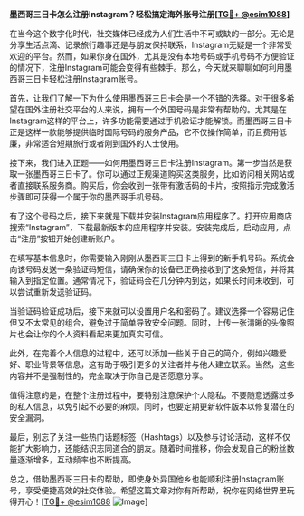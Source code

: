 **墨西哥三日卡怎么注册Instagram？轻松搞定海外账号注册[[TG💪+ @esim1088](https://t.me/s/esim1088)]**

在当今这个数字化时代，社交媒体已经成为人们生活中不可或缺的一部分。无论是分享生活点滴、记录旅行趣事还是与朋友保持联系，Instagram无疑是一个非常受欢迎的平台。然而，如果你身在国外，尤其是没有本地号码或手机号码不方便验证的情况下，注册Instagram可能会变得有些棘手。那么，今天就来聊聊如何利用墨西哥三日卡轻松注册Instagram账号。

首先，让我们了解一下为什么使用墨西哥三日卡会是一个不错的选择。对于很多希望在国外注册社交平台的人来说，拥有一个外国号码是非常有帮助的。尤其是在Instagram这样的平台上，许多功能需要通过手机验证才能解锁。而墨西哥三日卡正是这样一款能够提供临时国际号码的服务产品，它不仅操作简单，而且费用低廉，非常适合短期旅行或者刚到国外的人士使用。

接下来，我们进入正题——如何用墨西哥三日卡注册Instagram。第一步当然是获取一张墨西哥三日卡了。你可以通过正规渠道购买这类服务，比如访问相关网站或者直接联系服务商。购买后，你会收到一张带有激活码的卡片，按照指示完成激活步骤即可获得一个属于你的墨西哥手机号码。

有了这个号码之后，接下来就是下载并安装Instagram应用程序了。打开应用商店搜索“Instagram”，下载最新版本的应用程序并安装。安装完成后，启动应用，点击“注册”按钮开始创建新账户。

在填写基本信息时，你需要输入刚刚从墨西哥三日卡上得到的新手机号码。系统会向该号码发送一条验证码短信，请确保你的设备已正确接收到了这条短信，并将其输入到指定位置。通常情况下，验证码会在几分钟内到达，如果长时间未收到，可以尝试重新发送验证码。

当验证码验证成功后，接下来就可以设置用户名和密码了。建议选择一个容易记住但又不太常见的组合，避免过于简单导致安全问题。同时，上传一张清晰的头像照片也会让你的个人资料看起来更加真实可信。

此外，在完善个人信息的过程中，还可以添加一些关于自己的简介，例如兴趣爱好、职业背景等信息，这有助于吸引更多的关注者并与他人建立联系。当然，这些内容并不是强制性的，完全取决于你自己是否愿意分享。

值得注意的是，在整个注册过程中，要特别注意保护个人隐私。不要随意透露过多的私人信息，以免引起不必要的麻烦。同时，也要定期更新软件版本以修复潜在的安全漏洞。

最后，别忘了关注一些热门话题标签（Hashtags）以及参与讨论活动，这样不仅能扩大影响力，还能结识志同道合的朋友。随着时间推移，你会发现自己的粉丝数量逐渐增多，互动频率也不断提高。

总之，借助墨西哥三日卡的帮助，即使身处异国他乡也能顺利注册Instagram账号，享受便捷高效的社交体验。希望这篇文章对你有所帮助，祝你在网络世界里玩得开心！[[TG💪+ @esim1088](https://t.me/s/esim1088) ![Image](https://i.postimg.cc/4NQfJmqS/Snipaste-2025-05-13-00-14-12.png)]